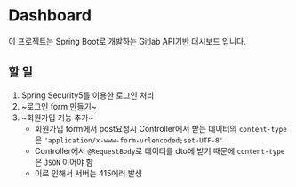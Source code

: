 # Dashboard
이 프로젝트는 Spring Boot로 개발하는 Gitlab API기반 대시보드 입니다.

## 할 일
  1. Spring Security5를 이용한 로그인 처리
  2. ~로그인 form 만들기~
  3. ~회원가입 기능 추가~
      - 회원가입 form에서 post요청시 Controller에서 받는 데이터의 ```content-type```은 ```'application/x-www-form-urlencoded;set-UTF-8'```
      - Controller에서 ```@RequestBody```로 데이터를 dto에 받기 때문에 ```content-type```은 ```JSON``` 이어야 함
      - 이로 인해서 서버는 415에러 발생
